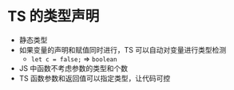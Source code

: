 # TS 的类型声明

- 静态类型
- 如果变量的声明和赋值同时进行，TS 可以自动对变量进行类型检测
  - `let c = false;` => `boolean`
- JS 中函数不考虑参数的类型和个数
- TS 函数参数和返回值可以指定类型，让代码可控
